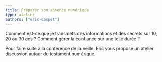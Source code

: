 ```yaml
---
title: Préparer son absence numérique
type: atelier
authors: ["eric-daspet"]
---
```


Comment est-ce que je transmets des informations et des secrets sur 10, 20 ou 30 ans&nbsp;? Comment gérer la confiance sur une telle durée&nbsp;?

Pour faire suite à la conférence de la veille, Eric vous propose un atelier discussion autour du testament numérique.

